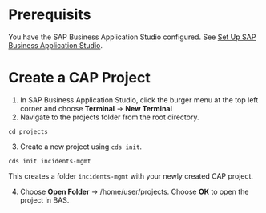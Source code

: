 # Prerequisits

You have the SAP Business Application Studio configured. See [Set Up SAP Business Application Studio](Set_up_BAS.md).

# Create a CAP Project

1. In SAP Business Application Studio, click the burger menu at the top left corner and choose **Terminal** &rarr; **New Terminal**
2. Navigate to the projects folder from the root directory.

```
cd projects
```

3. Create a new project using `cds init`.

```
cds init incidents-mgmt
```

This creates a folder `incidents-mgmt` with your newly created CAP project.

4. Choose **Open Folder** &rarr; /home/user/projects. Choose **OK** to open the project in BAS.
